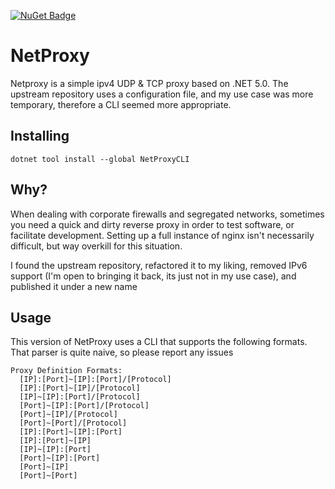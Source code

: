 [![NuGet Badge](https://buildstats.info/nuget/NetProxyCLI)](https://www.nuget.org/packages/NetProxyCLI/)
# NetProxy
Netproxy is a simple ipv4 UDP & TCP proxy based on .NET 5.0. The upstream repository uses a configuration file, and my use case was more temporary, therefore a CLI seemed more appropriate.

## Installing
```
dotnet tool install --global NetProxyCLI
``` 

## Why? 
When dealing with corporate firewalls and segregated networks, sometimes you need a quick and dirty reverse proxy in order to test software, or facilitate development. Setting up a full instance
of nginx isn't necessarily difficult, but way overkill for this situation. 

I found the upstream repository, refactored it to my liking, removed IPv6 support (I'm open to bringing it back, its just not in my use case), and published it under a new name


## Usage
This version of NetProxy uses a CLI that supports the following formats. That parser is quite naive, so please report any issues

```
Proxy Definition Formats:
  [IP]:[Port]~[IP]:[Port]/[Protocol]
  [IP]:[Port]~[IP]/[Protocol]
  [IP]~[IP]:[Port]/[Protocol]
  [Port]~[IP]:[Port]/[Protocol]
  [Port]~[IP]/[Protocol]
  [Port]~[Port]/[Protocol]
  [IP]:[Port]~[IP]:[Port]
  [IP]:[Port]~[IP]
  [IP]~[IP]:[Port]
  [Port]~[IP]:[Port]
  [Port]~[IP]
  [Port]~[Port]
```